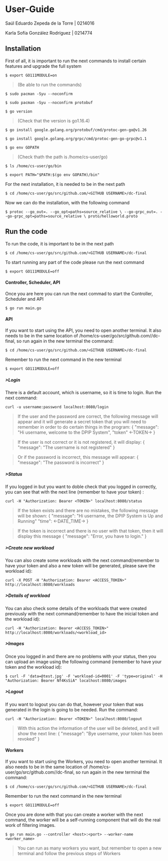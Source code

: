 # User-Guide
Saúl Eduardo Zepeda de la Torre | 0214016

Karla Sofía González Rodríguez | 0214774

## Installation

First of all, it is important to run the next commands to install certain features and upgrade the full system

`$ export GO111MODULE=on`

> (Be able to run the commands)

`$ sudo pacman -Syu --noconfirm`

`$ sudo pacman -Syu --noconfirm protobuf`

`$ go version`  

> (Check that the version is go1.16.4)

`$ go install google.golang.org/protobuf/cmd/protoc-gen-go@v1.26`

`$ go install google.golang.org/grpc/cmd/protoc-gen-go-grpc@v1.1`

`$ go env GOPATH ` 

> (Check thath the path is /home/cs-user/go)

`$ ls /home/cs-user/go/bin`

`$ export PATH="$PATH:$(go env GOPATH)/bin"`


For the next installation, it is needed to be in the next path

`$ cd /home/cs-user/go/src/github.com/<GITHUB USERNAME>/dc-final`

Now we can do the installation, with the following command

`$ protoc --go_out=. --go_opt=paths=source_relative \
    --go-grpc_out=. --go-grpc_opt=paths=source_relative \
    proto/helloworld.proto`

## Run the code

To run the code, it is important to be in the next path 

`$ cd /home/cs-user/go/src/github.com/<GITHUB USERNAME>/dc-final`

To start running any part of the code please run the next command

`$ export GO111MODULE=off`

#### Controller, Scheduler, API

Once you are here you can run the next commad to start the Controller, Scheduler and API

`$ go run main.go`

#### API
If you want to start using the API, you need to open another terminal. It also needs to be in the same location of /home/cs-user/go/src/github.com/<GITHUB USERNAME>/dc-final, so run again in the new terminal the command:

`$ cd /home/cs-user/go/src/github.com/<GITHUB USERNAME>/dc-final`

Remember to run the next command in the new terminal

`$ export GO111MODULE=off`

##### >Login

There is a default account, which is username, so it is time to login. Run the next command:

`curl -u username:password localhost:8080/login`


>If the user and the password are correct, the following message will appear and it will generate a secret token that you will need to remember in order to do certain things in the program: { "message": "Hi username, welcome to the DPIP System", "token" <-TOKEN-> }

  

>If the user is not correct or it is not registered, it will display: { "message": "The username is not registered" }

  

>Or if the password is incorrect, this message will appear: { "message": "The password is incorrect" }

  

##### >Status

If you logged in but you want to doble check that you logged in correctly, you can see that with the next line (remember to have your token) :

`curl -H "Authorization: Bearer <TOKEN>" localhost:8080/status`

  

>If the token exists and there are no mistakes, the following message will be shown: { "message": "Hi username, the DPIP System is Up and Running" "time": <-DATE_TIME-> }

  

>If the token is incorrect and there is no user with that token, then it will display this message { "message": "Error, you have to login." }

##### >Create new workload

You can also create some workloads with the next command(remember to have your token and also a new token will be generated, please save the workload id):

`curl -X POST -H "Authorization: Bearer <ACCESS_TOKEN>" http://localhost:8080/workloads`

##### >Details of workload

You can also check some details of the workloads that were created previously with the next command(remember to have the inicial token and the workload id):

`curl -H "Authorization: Bearer <ACCESS_TOKEN>" http://localhost:8080/workloads/<workload_id>`

##### >Images

Once you logged in and there are no problems with your status, then you can upload an image using the following command (remember to have your token and the workload id):

`$ curl -F 'data=@test.jpg' -F 'workload-id=0001' -F 'type=original' -H "Authorization: Bearer Nf4KsSiA" localhost:8080/images`


  

##### >Logout

If you want to logout you can do that, however your token that was generated in the login is going to be needed. Run the command:

`curl -H "Authorization: Bearer <TOKEN>" localhost:8080/logout`

  

>With this action the information of the user will be deleted, and it will show the next line: { "message": "Bye username, your token has been revoked" }

#### Workers

If you want to start using the Workers, you need to open another terminal. It also needs to be in the same location of /home/cs-user/go/src/github.com/<GITHUB USERNAME>/dc-final, so run again in the new terminal the command:

`$ cd /home/cs-user/go/src/github.com/<GITHUB USERNAME>/dc-final`

Remember to run the next command in the new terminal

`$ export GO111MODULE=off`

Once you are done with that you can create a worker with the next command, the worker will be a self-running component that will do the real work of filtering images.

`$ go run main.go --controller <host>:<port> --worker-name <worker_name>`

>You can run as many workers you want, but remember to open a new terminal and follow the previous steps of Workers

